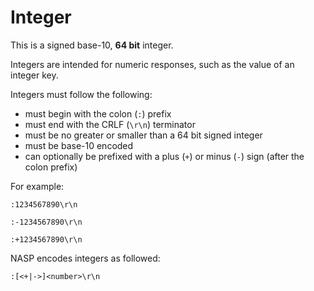 # Integer

This is a signed base-10, **64 bit** integer.

Integers are intended for numeric responses, such as the value of an integer key.

Integers must follow the following:

- must begin with the colon (`:`) prefix
- must end with the CRLF (`\r\n`) terminator
- must be no greater or smaller than a 64 bit signed integer
- must be base-10 encoded
- can optionally be prefixed with a plus (`+`) or minus (`-`) sign (after the colon prefix)

For example:

```
:1234567890\r\n
```

```
:-1234567890\r\n
```

```
:+1234567890\r\n
```

NASP encodes integers as followed:

```
:[<+|->]<number>\r\n
```
